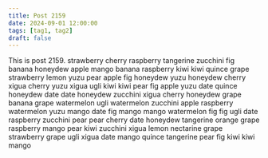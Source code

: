 ```yaml
---
title: Post 2159
date: 2024-09-01 12:00:00
tags: [tag1, tag2]
draft: false
---
```

This is post 2159.
strawberry
cherry
raspberry
tangerine
zucchini
fig
banana
honeydew
apple
mango
banana
raspberry
kiwi
kiwi
quince
grape
strawberry
lemon
yuzu
pear
apple
fig
honeydew
yuzu
honeydew
cherry
xigua
cherry
yuzu
xigua
ugli
kiwi
kiwi
pear
fig
apple
yuzu
date
quince
honeydew
date
date
honeydew
zucchini
xigua
cherry
honeydew
grape
banana
grape
watermelon
ugli
watermelon
zucchini
apple
raspberry
watermelon
yuzu
mango
date
fig
mango
mango
watermelon
fig
fig
ugli
date
raspberry
zucchini
pear
pear
cherry
date
honeydew
tangerine
orange
grape
raspberry
mango
pear
kiwi
zucchini
xigua
lemon
nectarine
grape
strawberry
grape
ugli
xigua
date
mango
quince
tangerine
pear
fig
kiwi
kiwi
mango
